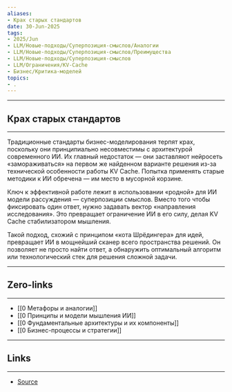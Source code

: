 ```yaml
---
aliases: 
- Крах старых стандартов 
date: 30-Jun-2025
tags:
- 2025/Jun
- LLM/Новые-подходы/Суперпозиция-смыслов/Аналогии
- LLM/Новые-подходы/Суперпозиция-смыслов/Преимущества
- LLM/Новые-подходы/Суперпозиция-смыслов
- LLM/Ограничения/KV-Cache
- Бизнес/Критика-моделей
topics:
- .
---
```

-----
##  Крах старых стандартов 
-----
Традиционные стандарты бизнес-моделирования терпят крах, поскольку они принципиально несовместимы с архитектурой современного ИИ. Их главный недостаток — они заставляют нейросеть «замораживаться» на первом же найденном варианте решения из-за технической особенности работы KV Cache. Попытка применять старые методики к ИИ обречена — им место в мусорной корзине.

Ключ к эффективной работе лежит в использовании «родной» для ИИ модели рассуждения — суперпозиции смыслов. Вместо того чтобы фиксировать один ответ, нужно задавать вектор «направления исследования». Это превращает ограничение ИИ в его силу, делая KV Cache стабилизатором мышления.

Такой подход, схожий с принципом «кота Шрёдингера» для идей, превращает ИИ в мощнейший сканер всего пространства решений. Он позволяет не просто найти ответ, а обнаружить оптимальный алгоритм или технологический стек для решения сложной задачи.

---
## Zero-links
---
- [[0 Метафоры и аналогии]]
- [[0 Принципы и модели мышления ИИ]]
- [[0 Фундаментальные архитектуры и их компоненты]]
- [[0 Бизнес-процессы и стратегии]]

---
## Links
---
- [Source](https://t.me/turboproject/1758)